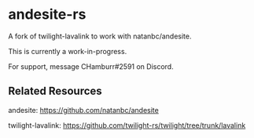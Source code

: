 # andesite-rs

A fork of twilight-lavalink to work with natanbc/andesite.

This is currently a work-in-progress.

For support, message CHamburr#2591 on Discord.

## Related Resources

andesite: https://github.com/natanbc/andesite

twilight-lavalink: https://github.com/twilight-rs/twilight/tree/trunk/lavalink
